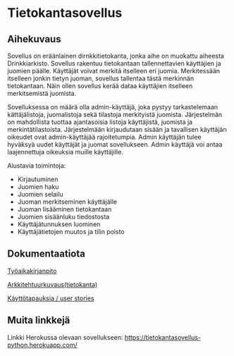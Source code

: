 # Tietokantasovellus

## Aihekuvaus 

Sovellus on eräänlainen dirnkkitietokanta, jonka aihe on muokattu aiheesta Drinkkiarkisto. Sovellus rakentuu tietokantaan tallennettavien käyttäjien ja juomien päälle. Käyttäjät voivat merkitä itselleen eri juomia. Merkitessään itselleen jonkin tietyn juoman, sovellus tallentaa tästä merkinnän tietokantaan. Näin ollen sovellus kerää dataa käyttäjien itselleen merkitsemistä juomista.

Sovelluksessa on määrä olla admin-käyttäjä, joka pystyy tarkastelemaan kättäjälistoja, juomalistoja sekä tilastoja merkityistä juomista. Järjestelmän on mahdollista tuottaa ajantasoisia listoja käyttäjistä, juomista ja merkintätilastoista. Järjestelmään kirjaudutaan sisään ja tavallisen käyttäjän oikeudet ovat admin-käyttäjää rajoitetumpia. Admin käyttäjän tulee hyväksyä uudet käyttäjät ja juomat sovellukseen. Admin käyttäjä voi antaa laajennettuja oikeuksia muille käyttäjille. 

Alustavia toimintoja:

- Kirjautuminen
- Juomien haku
- Juomien selailu
- Juoman merkitseminen käyttäjälle
- Juoman lisääminen tietokantaan
- Juomien sisäänluku tiedostosta
- Käyttäjätunnuksen luominen
- Käyttäjätietojen muutos ja tilin poisto

## Dokumentaatiota

[Työaikakirjanpito](https://github.com/Kallmark/Tietokantasovellus/blob/master/documentation/ty%C3%B6aikakirjanpito.md)

[Arkkitehtuurkuvaus(tietokanta)](https://github.com/Kallmark/Tietokantasovellus/blob/master/documentation/arkkitehtuurikuvaus.md)

[Käyttötapauksia / user stories](https://github.com/Kallmark/Tietokantasovellus/blob/master/documentation/stories.md)

## Muita linkkejä

Linkki Herokussa olevaan sovellukseen: https://tietokantasovellus-python.herokuapp.com/



